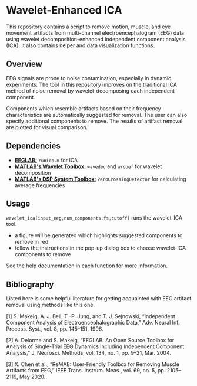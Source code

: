 # Wavelet-Enhanced ICA
This repository contains a script to remove motion, muscle, and eye movement artifacts from multi-channel electroencephalogram (EEG) data using wavelet decomposition-enhanced independent component analysis (ICA). It also contains helper and data visualization functions. 

## Overview
EEG signals are prone to noise contamination, especially in dynamic experiments. The tool in this repository improves on the traditional ICA method of noise removal by wavelet-decomposing each independent component.

Components which resemble artifacts based on their frequency characteristics are automatically suggested for removal. The user can also specify additional components to remove. The results of artifact removal are plotted for visual comparison.

## Dependencies
- **[EEGLAB:](https://sccn.ucsd.edu/eeglab/index.php)** `runica.m` for ICA
- **[MATLAB's Wavelet Toolbox:](https://www.mathworks.com/products/wavelet.html)** `wavedec` and `wrcoef` for wavelet decomposition
- **[MATLAB's DSP System Toolbox:](https://www.mathworks.com/products/dsp-system.html)** `ZeroCrossingDetector` for calculating average frequencies

## Usage
`wavelet_ica(input_eeg,num_components,fs,cutoff)` runs the wavelet-ICA tool. 
- a figure will be generated which highlights suggested components to remove in red
- follow the instructions in the pop-up dialog box to choose wavelet-ICA components to remove

See the help documentation in each function for more information.

## Bibliography
Listed here is some helpful literature for getting acquainted with EEG artifact removal using methods like this one.

[1] S. Makeig, A. J. Bell, T.-P. Jung, and T. J. Sejnowski, “Independent Component Analysis of Electroencephalographic Data,” Adv. Neural Inf. Process. Syst., vol. 8, pp. 145–151, 1996.

[2] A. Delorme and S. Makeig, “EEGLAB: An Open Source Toolbox for Analysis of Single-Trial EEG Dynamics Including Independent Component Analysis,” J. Neurosci. Methods, vol. 134, no. 1, pp. 9–21, Mar. 2004.

[3] X. Chen et al., “ReMAE: User-Friendly Toolbox for Removing Muscle Artifacts from EEG,” IEEE Trans. Instrum. Meas., vol. 69, no. 5, pp. 2105–2119, May 2020.
